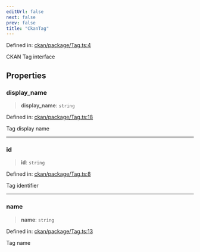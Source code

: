 ```yaml
---
editUrl: false
next: false
prev: false
title: "CkanTag"
---
```


Defined in: [ckan/package/Tag.ts:4](https://github.com/datisthq/dpkit/blob/5891634de8175d14853313e208ffbae144fd78eb/ckan/package/Tag.ts#L4)

CKAN Tag interface

## Properties

### display\_name

> **display\_name**: `string`

Defined in: [ckan/package/Tag.ts:18](https://github.com/datisthq/dpkit/blob/5891634de8175d14853313e208ffbae144fd78eb/ckan/package/Tag.ts#L18)

Tag display name

***

### id

> **id**: `string`

Defined in: [ckan/package/Tag.ts:8](https://github.com/datisthq/dpkit/blob/5891634de8175d14853313e208ffbae144fd78eb/ckan/package/Tag.ts#L8)

Tag identifier

***

### name

> **name**: `string`

Defined in: [ckan/package/Tag.ts:13](https://github.com/datisthq/dpkit/blob/5891634de8175d14853313e208ffbae144fd78eb/ckan/package/Tag.ts#L13)

Tag name

